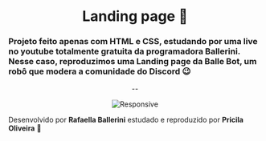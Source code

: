 <h1 align="center">
Landing page 💜
</h1>

<h3>
Projeto feito apenas com HTML e CSS, estudando por uma live no youtube totalmente gratuita da programadora Ballerini.
 Nesse caso, reproduzimos uma Landing page da Balle Bot, um robô que modera a comunidade do Discord 😉
</h3>


<div align="center">
--

![Responsive](https://user-images.githubusercontent.com/88859130/147513774-484e61e7-ce73-4077-830e-ec0fd04253c7.gif)

</div>

Desenvolvido por <b>Rafaella Ballerini</b> estudado e reproduzido por <b>Pricila Oliveira</b> 💌
